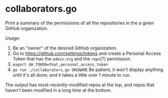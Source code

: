 # collaborators.go

Print a summary of the permissions of all the repositories in the
a given GitHub organization.

Usage:

 1. Be an "owner" of the desired GitHub organization.
 2. Go to https://github.com/settings/tokens and create a Personal
    Access Token that has the `admin:org` and the `repo`(?)
    permission.
 3. `export GH_TOKEN=that_personal_access_token`
 4. `go run ./collaborators.go ORGNAME` Be patient, it won't display
    anything until it's all done; and it takes a little over 1 minute
    to run.

The output has most-recently-modified repos at the top, and repos that
haven't been modified in a long time at the bottom.
